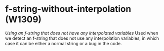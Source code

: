 # f-string-without-interpolation (W1309)
*Using an f-string that does not have any interpolated variables* Used
when we detect an f-string that does not use any interpolation
variables, in which case it can be either a normal string or a bug in
the code.

